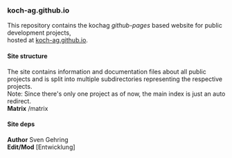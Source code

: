 ### koch-ag.github.io
This repository contains the kochag _github-pages_ based website for public development projects,  
hosted at [koch-ag.github.io](koch-ag.github.io).   


#### Site structure
The site contains information and documentation files about all public projects and is split into multiple subdirectories representing the respective projects.  
Note: Since there's only one project as of now, the main index is just an auto redirect.  
**Matrix** /matrix


#### Site deps
**Author** Sven Gehring  
**Edit/Mod** [Entwicklung]
